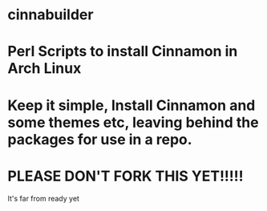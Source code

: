 cinnabuilder
============

Perl Scripts to install Cinnamon in Arch Linux
============
Keep it simple, Install Cinnamon and some themes etc, leaving behind the packages for use in a repo.
============
PLEASE DON'T FORK THIS YET!!!!!
===
It's far from ready yet
